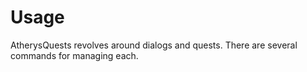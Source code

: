 # Usage
AtherysQuests revolves around dialogs and quests. There are several commands for managing each.